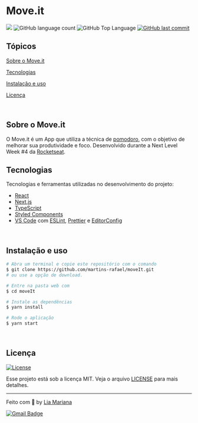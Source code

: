 # Move.it

<p>
  <img src="https://img.shields.io/badge/made%20by-EngMarianaBrito-6E40C9?style=flat-square">
  <img alt="GitHub language count" src="https://img.shields.io/github/languages/count/EngMarianaBrito/Move.it-nlw4?color=6E40C9&style=flat-square">
  <img alt="GitHub Top Language" src="https://img.shields.io/github/languages/top/EngMarianaBrito/Move.it-nlw4?color=6E40C9&style=flat-square">
  <a href="https://opensource.org/licenses/MIT">
  </a>
  <a href="https://github.com/EngMarianaBrito/Move.it-nlw4/commits/master">
    <img alt="GitHub last commit" src="https://img.shields.io/github/last-commit/EngMarianaBrito/Move.it-nlw4?color=6E40C9&style=flat-square">
  </a>
</p>


## Tópicos 

[Sobre o Move.it](#sobre-o-move.it)

[Tecnologias](#tecnologias)

[Instalação e uso](#instalação-e-uso)

[Licença](#licença)

<br>

## Sobre o Move.it

O Move.it é um App que utiliza a técnica de [pomodoro](https://pt.wikipedia.org/wiki/T%C3%A9cnica_pomodoro), com o objetivo de melhorar sua produtividade e foco. Desenvolvido durante a Next Level Week #4 da [Rocketseat](https://rocketseat.com.br/).

## Tecnologias

Tecnologias e ferramentas utilizadas no desenvolvimento do projeto:

- [React](https://reactjs.org/)
- [Next.js](https://nextjs.org/)
- [TypeScript](https://www.typescriptlang.org/)
- [Styled Components](https://styled-components.com/)
- [VS Code](https://code.visualstudio.com/) com [ESLint](https://eslint.org/), [Prettier](https://prettier.io/) e [EditorConfig](https://editorconfig.org/)

<br>

## Instalação e uso

```bash
# Abra um terminal e copie este repositório com o comando
$ git clone https://github.com/martins-rafael/moveIt.git
# ou use a opção de download.

# Entre na pasta web com 
$ cd moveIt

# Instale as dependências
$ yarn install

# Rode o aplicação
$ yarn start
```

<br>


## Licença
<a href="https://opensource.org/licenses/MIT">
    <img alt="License" src="https://img.shields.io/badge/license-MIT-6E40C9?style=flat-square">
</a>

<br>

Esse projeto está sob a licença MIT. Veja o arquivo [LICENSE](/LICENSE) para mais detalhes.

---

Feito com :purple_heart: by [Lia Mariana](https://github.com/EngMarianaBrito)

[![Gmail Badge](https://img.shields.io/badge/-marianabrito1791@gmail.com-6E40C9?style=flat-square&logo=Gmail&logoColor=white&link=mailto:marianabrito1791@gmail.com)](mailto:marianabrito1791@gmail.com)
